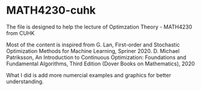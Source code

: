 # MATH4230-cuhk
The file is designed to help the lecture of Optimzation Theory - MATH4230 from CUHK

Most of the content is inspired from G. Lan, First-order and Stochastic Optimization Methods for Machine Learning, Spriner 2020.
D. Michael Patriksson, An Introduction to Continuous Optimization: Foundations and Fundamental Algorithms, Third Edition (Dover Books on Mathematics), 2020

What I did is add more numercial examples and graphics for better understanding.

